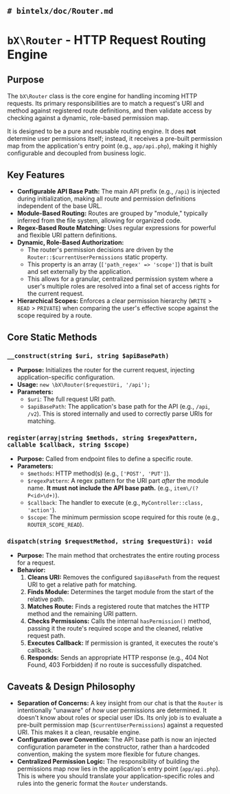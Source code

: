 `# bintelx/doc/Router.md`
---
# `bX\Router` - HTTP Request Routing Engine

## Purpose

The `bX\Router` class is the core engine for handling incoming HTTP requests. Its primary responsibilities are to match a request's URI and method against registered route definitions, and then validate access by checking against a dynamic, role-based permission map.

It is designed to be a pure and reusable routing engine. It does **not** determine user permissions itself; instead, it receives a pre-built permission map from the application's entry point (e.g., `app/api.php`), making it highly configurable and decoupled from business logic.

## Key Features

* **Configurable API Base Path:** The main API prefix (e.g., `/api`) is injected during initialization, making all route and permission definitions independent of the base URL.
* **Module-Based Routing:** Routes are grouped by "module," typically inferred from the file system, allowing for organized code.
* **Regex-Based Route Matching:** Uses regular expressions for powerful and flexible URI pattern definitions.
* **Dynamic, Role-Based Authorization:**
    * The router's permission decisions are driven by the `Router::$currentUserPermissions` static property.
    * This property is an array (`['path_regex' => 'scope']`) that is built and set externally by the application.
    * This allows for a granular, centralized permission system where a user's multiple roles are resolved into a final set of access rights for the current request.
* **Hierarchical Scopes:** Enforces a clear permission hierarchy (`WRITE` > `READ` > `PRIVATE`) when comparing the user's effective scope against the scope required by a route.

## Core Static Methods

### `__construct(string $uri, string $apiBasePath)`
* **Purpose:** Initializes the router for the current request, injecting application-specific configuration.
* **Usage:** `new \bX\Router($requestUri, '/api');`
* **Parameters:**
    * `$uri`: The full request URI path.
    * `$apiBasePath`: The application's base path for the API (e.g., `/api`, `/v2`). This is stored internally and used to correctly parse URIs for matching.

### `register(array|string $methods, string $regexPattern, callable $callback, string $scope)`
* **Purpose:** Called from endpoint files to define a specific route.
* **Parameters:**
    * `$methods`: HTTP method(s) (e.g., `['POST', 'PUT']`).
    * `$regexPattern`: A regex pattern for the URI part *after* the module name. **It must not include the API base path.** (e.g., `item\/(?P<id>\d+)`).
    * `$callback`: The handler to execute (e.g., `MyController::class, 'action'`).
    * `$scope`: The minimum permission scope required for this route (e.g., `ROUTER_SCOPE_READ`).

### `dispatch(string $requestMethod, string $requestUri): void`
* **Purpose:** The main method that orchestrates the entire routing process for a request.
* **Behavior:**
    1.  **Cleans URI:** Removes the configured `$apiBasePath` from the request URI to get a relative path for matching.
    2.  **Finds Module:** Determines the target module from the start of the relative path.
    3.  **Matches Route:** Finds a registered route that matches the HTTP method and the remaining URI pattern.
    4.  **Checks Permissions:** Calls the internal `hasPermission()` method, passing it the route's required scope and the cleaned, relative request path.
    5.  **Executes Callback:** If permission is granted, it executes the route's callback.
    6.  **Responds:** Sends an appropriate HTTP response (e.g., 404 Not Found, 403 Forbidden) if no route is successfully dispatched.

## Caveats & Design Philosophy

* **Separation of Concerns:** A key insight from our chat is that the `Router` is intentionally "unaware" of *how* user permissions are determined. It doesn't know about roles or special user IDs. Its only job is to evaluate a pre-built permission map (`$currentUserPermissions`) against a requested URI. This makes it a clean, reusable engine.
* **Configuration over Convention:** The API base path is now an injected configuration parameter in the constructor, rather than a hardcoded convention, making the system more flexible for future changes.
* **Centralized Permission Logic:** The responsibility of building the permissions map now lies in the application's entry point (`app/api.php`). This is where you should translate your application-specific roles and rules into the generic format the `Router` understands.